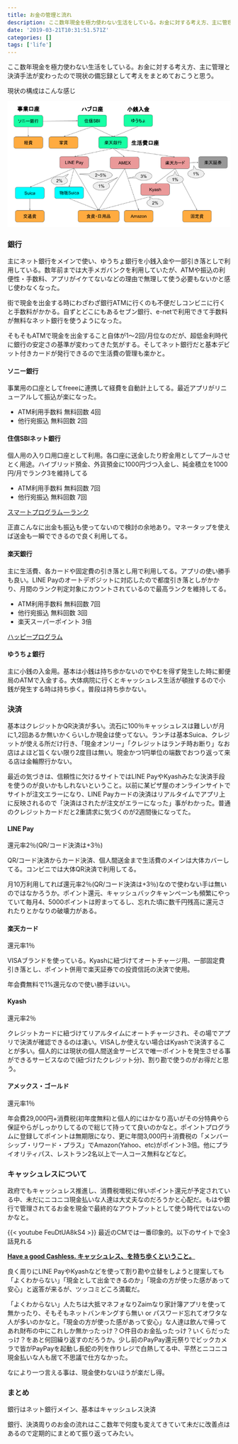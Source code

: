 ```yaml
---
title: お金の管理と流れ
description: ここ数年現金を極力使わない生活をしている。お金に対する考え方、主に管理と決済手法が変わったので現状の備忘録として考えをまとめておこうと思う。
date: '2019-03-21T10:31:51.571Z'
categories: []
tags: ['life']
---
```


ここ数年現金を極力使わない生活をしている。お金に対する考え方、主に管理と決済手法が変わったので現状の備忘録として考えをまとめておこうと思う。

現状の構成はこんな感じ

![](flow.png)

### 銀行

主にネット銀行をメインで使い、ゆうちょ銀行を小銭入金や一部引き落としで利用している。数年前までは大手メガバンクを利用していたが、ATMや振込の利便性・手数料、アプリがイケてないなどの理由で無理して使う必要もないかと感じ使わなくなった。

街で現金を出金する時にわざわざ銀行ATMに行くのも不便だしコンビニに行くと手数料がかかる。自ずとどこにもあるセブン銀行、e-netで利用できて手数料が無料なネット銀行を使うようになった。

そもそもATMで現金を出金すること自体が1〜2回/月位なのだが、超低金利時代に銀行の安定さの基準が変わってきた気がする。そしてネット銀行だと基本デビット付きカードが発行できるので生活費の管理も楽かと。

#### ソニー銀行

事業用の口座としてfreeeに連携して経費を自動計上してる。最近アプリがリニューアルして振込が楽になった。

*   ATM利用手数料 無料回数 4回
*   他行宛振込 無料回数 2回

#### **住信SBIネット銀行**

個人用の入り口用口座として利用。各口座に送金したり貯金用としてプールさせとく用途。ハイブリッド預金、外貨預金に1000円づつ入金し、純金積立を1000円/月でランク3を維持してる

*   ATM利用手数料 無料回数 7回
*   他行宛振込 無料回数 7回

[スマートプログラム — ランク](https://www.netbk.co.jp/wpl/NBGate/i900500CT/PD/smartprogram_03)

正直こんなに出金も振込も使ってないので検討の余地あり。マネータップを使えば送金も一瞬でできるので良く利用してる。

#### **楽天銀行**

主に生活費、各カードや固定費の引き落とし用で利用してる。アプリの使い勝手も良い。LINE Payのオートデポジットに対応したので都度引き落としがかかり、月間のランク判定対象にカウントされているので最高ランクを維持してる。

*   ATM利用手数料 無料回数 7回
*   他行宛振込 無料回数 3回
*   楽天スーパーポイント 3倍

[ハッピープログラム](https://www.rakuten-bank.co.jp/happyprogram/)

#### **ゆうちょ銀行**

主に小銭の入金用。基本は小銭は持ち歩かないのでやむを得ず発生した時に郵便局のATMで入金する。大体病院に行くとキャッシュレス生活が頓挫するので小銭が発生する時は持ち歩く。普段は持ち歩かない。

### 決済

基本はクレジットかQR決済が多い。流石に100％キャッシュレスは難しいが月に1,2回あるか無いかくらいしか現金は使ってない。ランチは基本Suica、クレジットが使える所だけ行き、「現金オンリー」「クレジットはランチ時お断り」なお店はよほど旨くない限り2度目は無い。現金かつ1円単位の端数でおつり返って来る店は金輪際行かない。

最近の気づきは、信頼性に欠けるサイトではLINE PayやKyashみたな決済手段を使うのが良いかもしれないということ。以前に某ピザ屋のオンラインサイトでサイトが注文エラーになり、LINE Payカードの決済はリアルタイムでアプリ上に反映されるので「決済はされたが注文がエラーになった」事がわかった。普通のクレジットカードだと2重請求に気づくのが2週間後になってた。

#### LINE Pay

還元率2％(QR/コード決済は+3％)

QR/コード決済からカード決済、個人間送金まで生活費のメインは大体カバーしてる。コンビニでは大体QR決済で利用してる。

月10万利用してれば還元率2％(QR/コード決済は+3％)なので使わない手は無いのではなかろうか。ポイント還元、キャッシュバックキャンペーンも頻繁にやっていて毎月4、5000ポイントは貯まってるし、忘れた頃に数千円残高に還元されたりとかなりの破壊力がある。

#### 楽天カード

還元率1％

VISAブランドを使っている。Kyashに紐づけてオートチャージ用、一部固定費引き落とし、ポイント併用で楽天証券での投資信託の決済で使用。

年会費無料で1%還元なので使い勝手はいい。

#### Kyash

還元率2％

クレジットカードに紐づけてリアルタイムにオートチャージされ、その場でアプリで決済が確認できるのは凄い。VISAしか使えない場合はKyashで決済することが多い。個人的には現状の個人間送金サービスで唯一ポイントを発生させる事ができるサービスなので(紐づけたクレジット分)、割り勘で使うのがお得だと思う。

#### アメックス・ゴールド

還元率1％

年会費29,000円+消費税(初年度無料)と個人的にはかなり高いがその分特典やら保証やらがしっかりしてるので総じて持ってて良いのかなと。ポイントプログラムに登録してポイントは無期限になり、更に年間3,000円＋消費税の「メンバーシップ・リワード・プラス」でAmazon(Yahoo、etc)がポイント3倍。他にプライオリティパス、レストラン2名以上で一人コース無料などなど。

### キャッシュレスについて

政府でもキャッシュレス推進し、消費税増税に伴いポイント還元が予定されている中、未だにニコニコ現金払いな人達は大丈夫なのだろうかと心配だ。もはや銀行で管理されてるお金を現金で最終的なアウトプットとして使う時代ではないのかなと。

{{< youtube FeuDtUA8kS4 >}}
最近のCMでは一番印象的。以下のサイトで全3話見れる

[**Have a good Cashless. キャッシュレス、を持ち歩くということ。**](https://www.smbc-card.com/cashless/hgc.html#section1)

良く周りにLINE PayやKyashなどを使って割り勘や立替をしようと提案しても「よくわからない」「現金として出金できるのか」「現金の方が使った感があって安心」と返答が来るが、ツッコミどころ満載だ。

「よくわからない」人たちは大抵マネフォなりZaimなり家計簿アプリを使って無かったり、そもそもネットバンキングすら無い or パスワード忘れてオワタな人が多いのかなと。「現金の方が使った感があって安心」な人達は飲んで帰ってあれ財布の中にこれしか無かったっけ？○件目のお金払ったっけ？いくらだったっけ？をあと何回繰り返すのだろうか。少し前のPayPay還元祭りでビックカメラで皆がPayPayを起動し長蛇の列を作りレジで白熱してる中、平然とニコニコ現金払いな人も居て不思議で仕方なかった。

なにより一つ言える事は、現金使わないほうが楽だし得。

### まとめ

銀行はネット銀行メイン、基本はキャッシュレス決済

銀行、決済周りのお金の流れはここ数年で何度も変えてきていて未だに改善点はあるので定期的にまとめて振り返ってみたい。
